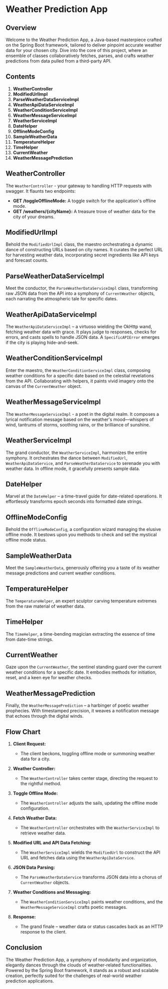 # Weather Prediction App

## Overview

Welcome to the Weather Prediction App, a Java-based masterpiece crafted on the Spring Boot framework, tailored to deliver pinpoint accurate weather data for your chosen city. Dive into the core of this project, where an ensemble of classes collaboratively fetches, parses, and crafts weather predictions from data pulled from a third-party API.

## Contents

1. **WeatherController**
2. **ModifiedUrlImpl**
3. **ParseWeatherDataServiceImpl**
4. **WeatherApiDataServiceImpl**
5. **WeatherConditionServiceImpl**
6. **WeatherMessageServiceImpl**
7. **WeatherServiceImpl**
8. **DateHelper**
9. **OfflineModeConfig**
10. **SampleWeatherData**
11. **TemperatureHelper**
12. **TimeHelper**
13. **CurrentWeather**
14. **WeatherMessagePrediction**

## WeatherController

The `WeatherController` - your gateway to handling HTTP requests with swagger. It flaunts two endpoints:

- **GET /toggleOfflineMode:** A toggle switch for the application's offline mode.
- **GET /weathers/{cityName}:** A treasure trove of weather data for the city of your dreams.

## ModifiedUrlImpl

Behold the `ModifiedUrlImpl` class, the maestro orchestrating a dynamic dance of constructing URLs based on city names. It curates the perfect URL for harvesting weather data, incorporating secret ingredients like API keys and forecast counts.

## ParseWeatherDataServiceImpl

Meet the conductor, the `ParseWeatherDataServiceImpl` class, transforming raw JSON data from the API into a symphony of `CurrentWeather` objects, each narrating the atmospheric tale for specific dates.

## WeatherApiDataServiceImpl

The `WeatherApiDataServiceImpl` – a virtuoso wielding the OkHttp wand, fetching weather data with grace. It plays judge to responses, checks for errors, and casts spells to handle JSON data. A `SpecificAPIError` emerges if the city is playing hide-and-seek.

## WeatherConditionServiceImpl

Enter the maestro, the `WeatherConditionServiceImpl` class, composing weather conditions for a specific date based on the celestial revelations from the API. Collaborating with helpers, it paints vivid imagery onto the canvas of the `CurrentWeather` object.

## WeatherMessageServiceImpl

The `WeatherMessageServiceImpl` - a poet in the digital realm. It composes a lyrical notification message based on the weather's mood—whispers of wind, tantrums of storms, soothing rains, or the brilliance of sunshine.

## WeatherServiceImpl

The grand conductor, the `WeatherServiceImpl`, harmonizes the entire symphony. It orchestrates the dance between `ModifiedUrl`, `WeatherApiDataService`, and `ParseWeatherDataService` to serenade you with weather data. In offline mode, it gracefully presents sample data.

## DateHelper

Marvel at the `DateHelper` – a time-travel guide for date-related operations. It effortlessly transforms epoch seconds into formatted date strings.

## OfflineModeConfig

Behold the `OfflineModeConfig`, a configuration wizard managing the elusive offline mode. It bestows upon you methods to check and set the mystical offline mode status.

## SampleWeatherData

Meet the `SampleWeatherData`, generously offering you a taste of its weather message predictions and current weather conditions.

## TemperatureHelper

The `TemperatureHelper`, an expert sculptor carving temperature extremes from the raw material of weather data.

## TimeHelper

The `TimeHelper`, a time-bending magician extracting the essence of time from date-time strings.

## CurrentWeather

Gaze upon the `CurrentWeather`, the sentinel standing guard over the current weather conditions for a specific date. It embodies methods for initiation, reset, and a keen eye for weather checks.

## WeatherMessagePrediction

Finally, the `WeatherMessagePrediction` – a harbinger of poetic weather prophecies. With timestamped precision, it weaves a notification message that echoes through the digital winds.

## Flow Chart

1. **Client Request:**
   - The client beckons, toggling offline mode or summoning weather data for a city.

2. **Weather Controller:**
   - The `WeatherController` takes center stage, directing the request to the rightful method.

3. **Toggle Offline Mode:**
   - The `WeatherController` adjusts the sails, updating the offline mode configuration.

4. **Fetch Weather Data:**
   - The `WeatherController` orchestrates with the `WeatherServiceImpl` to retrieve weather data.

5. **Modified URL and API Data Fetching:**
   - The `WeatherServiceImpl` wields the `ModifiedUrl` to construct the API URL and fetches data using the `WeatherApiDataService`.

6. **JSON Data Parsing:**
   - The `ParseWeatherDataService` transforms JSON data into a chorus of `CurrentWeather` objects.

7. **Weather Conditions and Messaging:**
   - The `WeatherConditionServiceImpl` paints weather conditions, and the `WeatherMessageServiceImpl` crafts poetic messages.

8. **Response:**
   - The grand finale – weather data or status cascades back as an HTTP response to the client.

## Conclusion

The Weather Prediction App, a symphony of modularity and organization, elegantly dances through the clouds of weather-related functionalities. Powered by the Spring Boot framework, it stands as a robust and scalable creation, perfectly suited for the challenges of real-world weather prediction applications.
